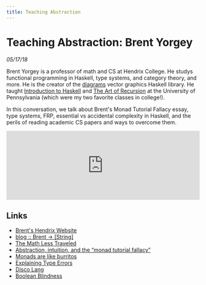 ```yaml
---
title: Teaching Abstraction
---
```


# Teaching Abstraction: Brent Yorgey

_05/17/18_

Brent Yorgey is a professor of math and CS at Hendrix College. He studys functional programming in Haskell, type systems, and category theory, and more. He is the creator of the [diagrams](https://byorgey.wordpress.com/2014/01/17/diagrams-1-0/) vector graphics Haskell library. He taught [Introduction to Haskell](http://www.cis.upenn.edu/~cis194/spring13/) and [The Art of Recursion](http://www.cis.upenn.edu/~cis39903/) at the University of Pennsylvania (which were my two favorite classes in college!).

In this conversation, we talk about Brent's Monad Tutorial Fallacy essay, type systems, FRP, essential vs accidental complexity in Haskell, and the perils of reading academic CS papers and ways to overcome them.

<iframe src="https://omny.fm/shows/future-of-coding/23-teaching-abstraction-brent-yorgey/embed?style=artwork" width="100%" height="180" frameborder="0"></iframe>

## Links

* [Brent's Hendrix Website](http://ozark.hendrix.edu/~yorgey/)
* [blog :: Brent -> \[String\]](https://byorgey.wordpress.com/about/)
* [The Math Less Traveled](https://mathlesstraveled.com/about-me/)
* [Abstraction, intuition, and the “monad tutorial fallacy”](https://byorgey.wordpress.com/2009/01/12/abstraction-intuition-and-the-monad-tutorial-fallacy/)
* [Monads are like burritos](https://blog.plover.com/prog/burritos.html)
* [Explaining Type Errors](https://byorgey.wordpress.com/2018/01/21/off-the-beaten-track-explaining-type-errors/)
* [Disco Lang](https://github.com/disco-lang/disco)
* [Boolean Blindness](https://existentialtype.wordpress.com/2011/03/15/boolean-blindness/)


<script repoPath="stevekrouse/futureofcoding.org" type="text/javascript" src="/unbreakable-links/index.js"></script>
<script>
(function(i,s,o,g,r,a,m){i['GoogleAnalyticsObject']=r;i[r]=i[r]||function(){
(i[r].q=i[r].q||[]).push(arguments)},i[r].l=1*new Date();a=s.createElement(o),
m=s.getElementsByTagName(o)[0];a.async=1;a.src=g;m.parentNode.insertBefore(a,m)
})(window,document,'script','https://www.google-analytics.com/analytics.js','ga');
ga('create', 'UA-103157758-1', 'auto');
ga('send', 'pageview');
</script>
